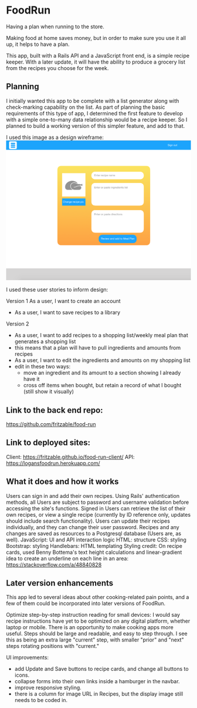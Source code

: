 # FoodRun

Having a plan when running to the store.

Making food at home saves money, but in order to make sure you use it all up, it
helps to have a plan.

This app, built with a Rails API and a JavaScript front end, is a simple recipe
keeper. With a later update, it will have the ability to produce a grocery list
from the recipes you choose for the week.

## Planning

I initially wanted this app to be complete with a list generator along with check-marking capability on the list. As part of planning the basic requirements of this type of app, I determined the first feature to develop with a simple one-to-many data relationship would be a recipe keeper. So I planned to build a working version of this simpler feature, and add to that.

I used this image as a design wireframe:
![Wireframe](./ClientWireframe.png)

I used these user stories to inform design:

Version 1
As a user, I want to create an account
- As a user, I want to save recipes to a library

Version 2
- As a user, I want to add recipes to a shopping list/weekly meal plan that generates a shopping list
 - this means that a plan will have to pull ingredients and amounts from recipes
- As a user, I want to edit the ingredients and amounts on my shopping list
 - edit in these two ways:
   - move an ingredient and its amount to a section showing I already have it
   - cross off items when bought, but retain a record of what I bought (still show it visually)

## Link to the back end repo:

https://github.com/fritzable/food-run

## Link to deployed sites:

Client: https://fritzable.github.io/food-run-client/
API: https://logansfoodrun.herokuapp.com/

## What it does and how it works

Users can sign in and add their own recipes.
Using Rails' authentication methods, all Users are subject to password and username validation before accessing the site's functions.
Signed in Users can retrieve the list of their own recipes, or view a single recipe (currently by ID reference only, updates should include search functionality). Users can update their recipes individually, and they can change their user password.
Recipes and any changes are saved as resources to a Postgresql database (Users are, as well).
JavaScript: UI and API interaction logic
HTML: structure
CSS: styling
Bootstrap: styling
Handlebars: HTML templating
Styling credit: On recipe cards, used Benny Bottema's text height calculations and linear-gradient idea to create an underline on each line in an area: https://stackoverflow.com/a/48840828

## Later version enhancements

This app led to several ideas about other cooking-related pain points, and a few of them could be incorporated into later versions of FoodRun.

Optimize step-by-step instruction reading for small devices:
I would say recipe instructions have yet to be optimized on any digital platform, whether laptop or mobile. There is an opportunity to make cooking apps more useful. Steps should be large and readable, and easy to step through. I see this as being an extra large "current" step, with smaller "prior" and "next" steps rotating positions with "current."

UI improvements:
- add Update and Save buttons to recipe cards, and change all buttons to icons.
- collapse forms into their own links inside a hamburger in the navbar.
- improve responsive styling.
- there is a column for image URL in Recipes, but the display image still needs to be coded in.

<!-- ### Deployment
Be deployed online, where the rest of the world can access it.
1.  [x]  Host on your public Github page, not Github Enterprise.
1.  [x]  Deploy client application on GH pages.
1.  [x]  Deploy server application on Heroku.

### Version Control
Demonstrate using version control by:
1.  [x]  Sharing your work through a git repository hosted on Github.
1.  [x]  Making frequent, cohesive commits dating back to the **first day**
of the project week.
1.  [x]  1 commit on the first day of project week on both repos.
1.  [x]  At least 1 commit every day during project week (not necessarily on both repos).

### Documentation
Produce documentation in the form of a **README**, which must:
1.  [x] Create 2 Github repos (one for your front-end and one for your back-end)
1.  [x] Pin both repositories on GitHub as a Popular Repository
1.  [x] Each repo will need a README.md file with a link to the other repo and an explanation of the what the app does and how it works.
1.  [x] Each repo must contain the link to both deployed sites
1.  [x] Complete the repository `Description` field and `Website` field with a meaningful sentence description of the application and link to the live URL
![github image](https://git.generalassemb.ly/storage/user/3667/files/beae41ae-aaaa-11e7-8867-63958d376a0b)
1.  [x] List technologies used
1.  [x] List unsolved problems which would be fixed in future iterations.
1.  [x] Document your planning and tell a story about your development process and problem-solving strategy.

Your front-end repo's README should also have
1.  [x] Link to wireframes and user stories.

Your back-end repo's README should also have
1.  [x] Link to Entity Relationship Diagram (ERD).

### Auth Specifications
1.  [x]  Signup with email, password, and password confirmation.
1.  [x]  Login with email and password.
1.  [x]  Logout when logged in.
1.  [x]  Change password with current and new password.
1.  [x]  Signup and Signin must only be available to not signed in users.
1.  [x]  Logout and Change password must only be available to signed in users.
1.  [x]  Give feedback to the user after each action's success or failure.
1.  [x]  All forms must clear after submit success or failure

### Client Specifications
1.  [x]  Use a front-end Javascript app to communicate with your API (both read and write) and render data that it receives in the browser.
1.  [x]  Have semantically clean HTML and CSS
1.  [x] User must be able to create a new resource
1.  [x] User must be able to update a resource
1.  [x] User must be able to delete a resource
1.  [x] User must be able to view a single or multiple resource(s)
1.  [x] All resource actions must only be available to a signed in user.
1.  [x] Give feedback to the user after each action's success or failure.
1.  [x] All forms must clear after submit success or failure

### API Specifications
1.  [x]  Build an API using Ruby on Rails and Postgresql.
1.  [x]  Create at least 4 RESTful routes for handling GET, POST, PUT/PATCH, and DELETE requests.
1.  [x]  Any actions which change data must be authenticated and the data must be "owned" by the user performing the change.
1.  [x]  Have at least 1 resource that has a relationship to User

### DO NOT!!
Your app **must not**:
1.  [x]   Delete your repository at any time or start over.
1.  [x]   Rely on refreshing the page for any functionality.
1.  [ ]   Have any user-facing bugs.
    - [x] Display non-functional buttons, nor buttons that do not successfully complete a task.
    - [x] Show actions at inappropriate times (example:  change password form when a user is not signed in).
    - [x] Forms not clearing at appropriate times (example: sign up form not clearing after success).
1.  [x]   Use alerts for anything.
1.  [x]   Display errors or warnings in the console.
1.  [x]   Display debugging messages in the console. -->
